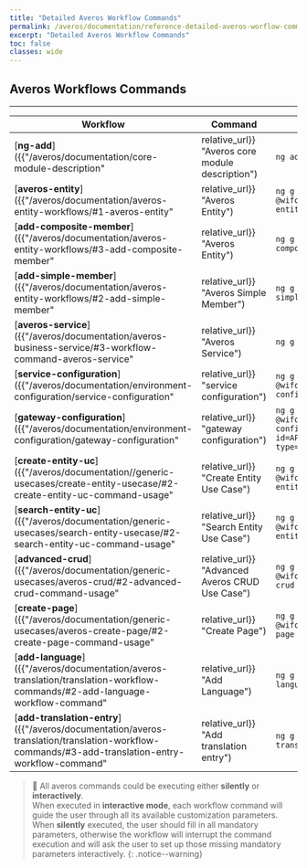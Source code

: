 ```yaml
---
title: "Detailed Averos Workflow Commands"
permalink: /averos/documentation/reference-detailed-averos-worflow-commands/
excerpt: "Detailed Averos Workflow Commands"
toc: false
classes: wide
---
```


## **Averos Workflows Commands**


------------

|  **Workflow** | **Command** | **Actions** |
| ------------ | ------------ | ---------- |
| [**ng-add**]({{"/averos/documentation/core-module-description" | relative_url}} "Averos core module description") |  `ng add @wiforge/averos` | adds Averos support to your angular project including averos core modules and an authentication provider if requested. |
| [**averos-entity**]({{"/averos/documentation/averos-entity-workflows/#1-averos-entity" | relative_url}} "Averos Entity")  | `ng g @wiforge/averos:averos-entity`  | **1.** creates a new averos entity <br/>**2.** creates a new angular averos driven service named  after the input parameter `[sname]` (default=MyEntityNameService) related to the newly created entity whose name is equal to the input parameter `[name]` <br/>**3.** creates a default entity view layout for the newly created entity<br/> **4.** register the newly created entity named after the input parameter `[name]` in the averos framework context |
| [**add-composite-member**]({{"/averos/documentation/averos-entity-workflows/#3-add-composite-member" | relative_url}} "Averos Entity")  | `ng g @wiforge/averos:add-composite-member`  | Adds a new averos composite member to a given averos entity and updates the view layout accordingly |
| [**add-simple-member**]({{"/averos/documentation/averos-entity-workflows/#2-add-simple-member" | relative_url}} "Averos Simple Member")  | `ng g @wiforge/averos:add-simple-member`  | Adds a new averos simple member to a given averos entity and updates the view layout accordingly |
| [**averos-service**]({{"/averos/documentation/averos-business-service/#3-workflow-command-averos-service" | relative_url}} "Averos Service")  | `ng g @wiforge/averos:-`  | creates a new entity Service related to the entity whose name is defined by the input parameter`[ename]` (i.e. entity name). <br/> Averos services implementations are located under `app/service`  |
| [**service-configuration**]({{"/averos/documentation/environment-configuration/service-configuration" | relative_url}} "service configuration")    | `ng g @wiforge/averos:averos-config --type=service`  |  Generates a service configuration where services-to-apis lookup details bindings are defined. <br/> The input parameter `[type]` should be equal to the value `service` in this case (i.e. `--type=service`). |
| [**gateway-configuration**]({{"/averos/documentation/environment-configuration/gateway-configuration" | relative_url}} "gateway configuration")  | `ng g @wiforge/averos:averos-config --id=APIServiceGateway --type=gateway`  |  Generates a gateway configuration where a gateway connexion attributes are defined along with services-to-apis lookup details bindings.<br/> Since only one gateway should exist in an averos application the input parameter `[id]` should be equal to the predefined value `APIServiceGateway` in this case. (i.e. `--id=APIServiceGateway`) <br/> Also, since the configuration that we intend to create is of type `gateway`, the input parameter `[type]` should be equal to the value `gateway` in this case. (i.e. `--type=gateway`)  |
| [**create-entity-uc**]({{"/averos/documentation//generic-usecases/create-entity-usecase/#2-create-entity-uc-command-usage" | relative_url}} "Create Entity Use Case")  |  `ng g @wiforge/averos:create-entity-uc` |  **1.** creates an `AVEROS CREATE ENTITY` **use case** related to the entity whose name is defined by the input parameter `[ename]` <br/> **2.** register a default route named `myentity/create` to the **main application route module** (Usually the main application route module is named `app-routing.module`) |
| [**search-entity-uc**]({{"/averos/documentation/generic-usecases/search-entity-usecase/#2-search-entity-uc-command-usage" | relative_url}} "Search Entity Use Case")  | `ng g @wiforge/averos:search-entity-uc`  | **1.** creates an **`AVEROS SEARCH INPUT ENTITY`** **use case** related to the entity whose name is defined by the input parameter `[ename]` <br/> **2.** creates an **`AVEROS SEARCH RESULT ENTITY`** **use case** related to the entity whose name is defined by the input parameter `[ename]` <br/> **3.** creates an **`AVEROS VIEW ENTITY`** **use case** related to the entity whose name is defined by the input parameter `[ename]`. This use case is built within a parent use case of type **`AVEROS SEARCH RESULT ENTITY`** use case and could not be accessible from outside its parent. <br/> **4.** creates an **`AVEROS EDIT ENTITY`** **use case** related to the entity whose name is defined by the input parameter `[ename]`. This use case is built within the parent `averos search entity` use case and could not be accessible from outside its parent. <br/> **5.** register a default route named `myentity/search` into the main application route module (Usually the main application route module is named `app-routing.module`) <br/> **6.** register a default route named `myentity/view/:id` into the main application route module <br/> **7.** register a default route named `myentity/edit/:id` into the main application route module |
| [**advanced-crud**]({{"/averos/documentation/generic-usecases/averos-crud/#2-advanced-crud-command-usage" | relative_url}} "Advanced Averos CRUD Use Case") | `ng g @wiforge/averos:advanced-crud`  |  **1.** creates a new averos entity class whose name is equal to the value of the input parameter `[ename]` <br/> **2.** creates a new angular averos driven service whose name is equal to the input parameter `[sname]` (default=MyEntityNameService). This service will manage the newly created entity whose name is equal to the value of the input parameter `[ename]` <br/> **3.** register the newly created entity in the averos framework context <br/> **4.** creates an **`AVEROS CREATE ENTITY`** **use case** related to the newly created entity <br/> **5.** register a default route named `myentity/create` into the main application route module <br/> **6.** creates an **`AVEROS SEARCH ENTITY`** **use case** related to the newly created entity <br/> The next part of the workflow is simply a call to `search-entity-uc` workflow which basically performs the following actions: **7.** creates an **`AVEROS ENTITY DETAILS`** **use case** related to the newly created entity <br/> **8.** register a route named `myentity/search` into the main application route module <br/> **9.** register a route named `myentity/view/:id` into the main application route module <br/> **10.** register a route named `myentity/edit/:id` into the main application route module |
| [**create-page**]({{"/averos/documentation/generic-usecases/averos-create-page/#2-create-page-command-usage" | relative_url}} "Create Page")  |  `ng g @wiforge/averos:create-page`  |  Creates a brand new averos page along with its navigation route and a default menu entry. <br/> Depending on the command parameters, the new page could either be available in `public` space or in `logged` space.<br/> The menu link could be added to the `side` menu, the `top` menu or to `both` menus. |
| [**add-language**]({{"/averos/documentation/averos-translation/translation-workflow-commands/#2-add-language-workflow-command" | relative_url}} "Add Language")  | `ng g @wiforge/averos:add-language`  | adds a new language translation support. <br/> Averos supports [**11 languages**]({{"/averos/documentation/averos-translation/description/" | relative_url}} "Supported Languages") out of the box. |
| [**add-translation-entry**]({{"/averos/documentation/averos-translation/translation-workflow-commands/#3-add-translation-entry-workflow-command" | relative_url}} "Add translation entry")  | `ng g @wiforge/averos:add-translation-entry`  | adds a new translation key to a given language  |



>🚩 All averos commands could be executing either **silently** or **interactively**.<br/>
When executed in **interactive mode**, each workflow command will guide the user through all its available customization parameters. <br/>
When **silently** executed, the user should fill in all mandatory parameters, otherwise the workflow will interrupt the command execution and will ask the user to set up those missing mandatory parameters interactively.
{: .notice--warning}